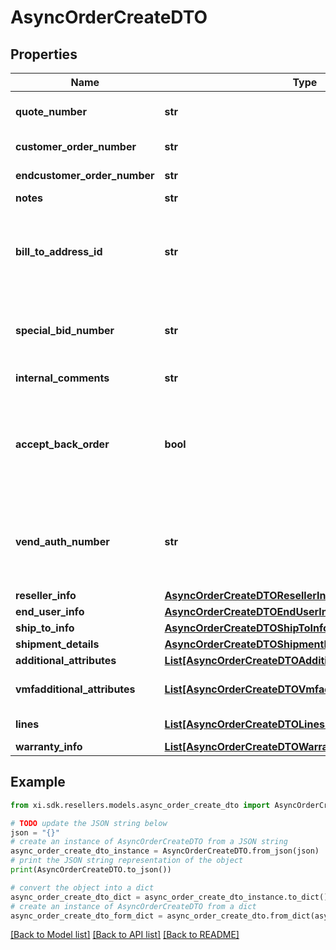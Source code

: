 # AsyncOrderCreateDTO


## Properties

Name | Type | Description | Notes
------------ | ------------- | ------------- | -------------
**quote_number** | **str** | A unique identifier generated by Ingram Micro&#39;s CRM specific to each quote. | [optional] 
**customer_order_number** | **str** | The reseller&#39;s order number for reference in their system. | [optional] 
**endcustomer_order_number** | **str** | The end customer&#39;s order number for reference in their system. | [optional] 
**notes** | **str** | Order header level notes. | [optional] 
**bill_to_address_id** | **str** | Suffix used to identify billing address. Created during onboarding. Resellers are provided with one or more address IDs depending on how many bill to addresses they need for various flooring companies they are using for credit. | [optional] 
**special_bid_number** | **str** | The bid number is provided to the reseller by the vendor for special pricing and discounts. Line-level bid numbers take precedence over header-level bid numbers. | [optional] 
**internal_comments** | **str** | need to replace with actual description | [optional] 
**accept_back_order** | **bool** | ENUM [\&quot;true\&quot;,\&quot;false\&quot;] - accept order if this item is backordered. This field along with shipComplete field decides the value of backorderflag. The value of this field is ignored when shipComplete field is present. | [optional] 
**vend_auth_number** | **str** | Authorization number provided by vendor to Ingram&#39;s reseller. Orders will be placed on hold without this value, vendor specific mandatory field - please reach out Ingram Sales team for list of vendor for whom this is mandatory. | [optional] 
**reseller_info** | [**AsyncOrderCreateDTOResellerInfo**](AsyncOrderCreateDTOResellerInfo.md) |  | [optional] 
**end_user_info** | [**AsyncOrderCreateDTOEndUserInfo**](AsyncOrderCreateDTOEndUserInfo.md) |  | [optional] 
**ship_to_info** | [**AsyncOrderCreateDTOShipToInfo**](AsyncOrderCreateDTOShipToInfo.md) |  | [optional] 
**shipment_details** | [**AsyncOrderCreateDTOShipmentDetails**](AsyncOrderCreateDTOShipmentDetails.md) |  | [optional] 
**additional_attributes** | [**List[AsyncOrderCreateDTOAdditionalAttributesInner]**](AsyncOrderCreateDTOAdditionalAttributesInner.md) | Additional order create attributes. | [optional] 
**vmfadditional_attributes** | [**List[AsyncOrderCreateDTOVmfadditionalAttributesInner]**](AsyncOrderCreateDTOVmfadditionalAttributesInner.md) | The object containing the list of fields required at a header level by the vendor. | [optional] 
**lines** | [**List[AsyncOrderCreateDTOLinesInner]**](AsyncOrderCreateDTOLinesInner.md) | The object containing the lines that require vendor mandatory fields. | [optional] 
**warranty_info** | [**List[AsyncOrderCreateDTOWarrantyInfoInner]**](AsyncOrderCreateDTOWarrantyInfoInner.md) | Warranty Information | [optional] 

## Example

```python
from xi.sdk.resellers.models.async_order_create_dto import AsyncOrderCreateDTO

# TODO update the JSON string below
json = "{}"
# create an instance of AsyncOrderCreateDTO from a JSON string
async_order_create_dto_instance = AsyncOrderCreateDTO.from_json(json)
# print the JSON string representation of the object
print(AsyncOrderCreateDTO.to_json())

# convert the object into a dict
async_order_create_dto_dict = async_order_create_dto_instance.to_dict()
# create an instance of AsyncOrderCreateDTO from a dict
async_order_create_dto_form_dict = async_order_create_dto.from_dict(async_order_create_dto_dict)
```
[[Back to Model list]](../README.md#documentation-for-models) [[Back to API list]](../README.md#documentation-for-api-endpoints) [[Back to README]](../README.md)


